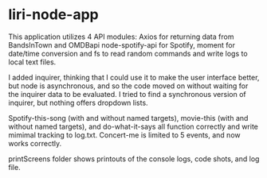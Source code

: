 # liri-node-app
This application utilizes 4 API modules:
Axios for returning data from BandsInTown and OMDBapi
node-spotify-api for Spotify,
moment for date/time conversion
and fs to read random commands and write logs to local text files.

I added inquirer, thinking that I could use it to make the user interface better, but node is asynchronous, and so the code moved on without waiting for the inquirer data to be evaluated.  I tried to find a synchronous version of inquirer, but nothing offers dropdown lists.

Spotify-this-song (with and without named targets), movie-this (with and without named targets), and do-what-it-says all function correctly and 
write mimimal tracking to log.txt. Concert-me is limited to 5 events, and now works correctly.

printScreens folder shows printouts of the console logs, code shots, and log file.